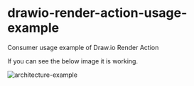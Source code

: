 # drawio-render-action-usage-example

Consumer usage example of Draw.io Render Action

If you can see the below image it is working.

![architecture-example](docs/png/architecture-example.png)
